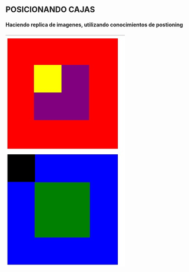 ## POSICIONANDO CAJAS
#### Haciendo replica de imagenes, utilizando conocimientos de postioning
![recursos](assets/docs/cajas.jpg)
